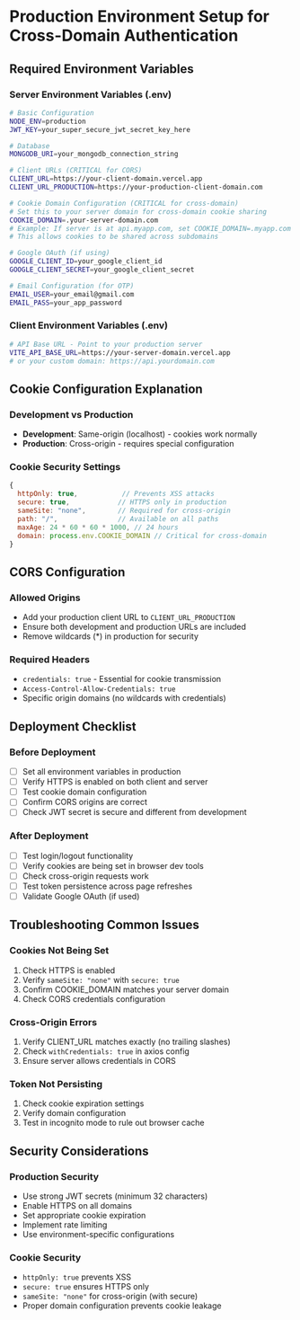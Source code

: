 # Production Environment Setup for Cross-Domain Authentication

## Required Environment Variables

### Server Environment Variables (.env)

```bash
# Basic Configuration
NODE_ENV=production
JWT_KEY=your_super_secure_jwt_secret_key_here

# Database
MONGODB_URI=your_mongodb_connection_string

# Client URLs (CRITICAL for CORS)
CLIENT_URL=https://your-client-domain.vercel.app
CLIENT_URL_PRODUCTION=https://your-production-client-domain.com

# Cookie Domain Configuration (CRITICAL for cross-domain)
# Set this to your server domain for cross-domain cookie sharing
COOKIE_DOMAIN=.your-server-domain.com
# Example: If server is at api.myapp.com, set COOKIE_DOMAIN=.myapp.com
# This allows cookies to be shared across subdomains

# Google OAuth (if using)
GOOGLE_CLIENT_ID=your_google_client_id
GOOGLE_CLIENT_SECRET=your_google_client_secret

# Email Configuration (for OTP)
EMAIL_USER=your_email@gmail.com
EMAIL_PASS=your_app_password
```

### Client Environment Variables (.env)

```bash
# API Base URL - Point to your production server
VITE_API_BASE_URL=https://your-server-domain.vercel.app
# or your custom domain: https://api.yourdomain.com
```

## Cookie Configuration Explanation

### Development vs Production
- **Development**: Same-origin (localhost) - cookies work normally
- **Production**: Cross-origin - requires special configuration

### Cookie Security Settings
```javascript
{
  httpOnly: true,           // Prevents XSS attacks
  secure: true,            // HTTPS only in production
  sameSite: "none",        // Required for cross-origin
  path: "/",               // Available on all paths
  maxAge: 24 * 60 * 60 * 1000, // 24 hours
  domain: process.env.COOKIE_DOMAIN // Critical for cross-domain
}
```

## CORS Configuration

### Allowed Origins
- Add your production client URL to `CLIENT_URL_PRODUCTION`
- Ensure both development and production URLs are included
- Remove wildcards (*) in production for security

### Required Headers
- `credentials: true` - Essential for cookie transmission
- `Access-Control-Allow-Credentials: true`
- Specific origin domains (no wildcards with credentials)

## Deployment Checklist

### Before Deployment
- [ ] Set all environment variables in production
- [ ] Verify HTTPS is enabled on both client and server
- [ ] Test cookie domain configuration
- [ ] Confirm CORS origins are correct
- [ ] Check JWT secret is secure and different from development

### After Deployment
- [ ] Test login/logout functionality
- [ ] Verify cookies are being set in browser dev tools
- [ ] Check cross-origin requests work
- [ ] Test token persistence across page refreshes
- [ ] Validate Google OAuth (if used)

## Troubleshooting Common Issues

### Cookies Not Being Set
1. Check HTTPS is enabled
2. Verify `sameSite: "none"` with `secure: true`
3. Confirm COOKIE_DOMAIN matches your server domain
4. Check CORS credentials configuration

### Cross-Origin Errors
1. Verify CLIENT_URL matches exactly (no trailing slashes)
2. Check `withCredentials: true` in axios config
3. Ensure server allows credentials in CORS

### Token Not Persisting
1. Check cookie expiration settings
2. Verify domain configuration
3. Test in incognito mode to rule out browser cache

## Security Considerations

### Production Security
- Use strong JWT secrets (minimum 32 characters)
- Enable HTTPS on all domains
- Set appropriate cookie expiration
- Implement rate limiting
- Use environment-specific configurations

### Cookie Security
- `httpOnly: true` prevents XSS
- `secure: true` ensures HTTPS only
- `sameSite: "none"` for cross-origin (with secure)
- Proper domain configuration prevents cookie leakage
